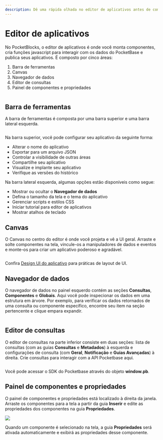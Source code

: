 ```yaml
---
description: Dê uma rápida olhada no editor de aplicativos antes de começar
---
```


# Editor de aplicativos

No PocketBlocks, o editor de aplicativos é onde você monta componentes, cria funções javascript para interagir com os dados do PocketBase e publica seus aplicativos. É composto por cinco áreas:

1. Barra de ferramentas
2. Canvas
3. Navegador de dados
4. Editor de consultas
5. Painel de componentes e propriedades

<figure><img src="../.gitbook/assets/build-apps/app-editor/01.png" alt=""><figcaption></figcaption></figure>

## Barra de ferramentas

A barra de ferramentas é composta por uma barra superior e uma barra lateral esquerda.

<figure><img src="../.gitbook/assets/build-apps/app-editor/01.png" alt=""><figcaption></figcaption></figure>

Na barra superior, você pode configurar seu aplicativo da seguinte forma:

- Alterar o nome do aplicativo
- Exportar para um arquivo JSON
- Controlar a visibilidade de outras áreas
- Compartilhe seu aplicativo
- Visualize e implante seu aplicativo
- Verifique as versões do histórico

Na barra lateral esquerda, algumas opções estão disponíveis como segue:

- Mostrar ou ocultar o **Navegador de dados**
- Defina o tamanho da tela e o tema do aplicativo
- Gerenciar scripts e estilos CSS
- Iniciar tutorial para editor de aplicativos
- Mostrar atalhos de teclado

## Canvas

O Canvas no centro do editor é onde você projeta e vê a UI geral. Arraste e solte componentes na tela, vincule-os a manipuladores de dados e eventos e monte-os para criar um aplicativo poderoso e agradável.

<figure><img src="../.gitbook/assets/build-apps/app-editor/03.gif" alt=""><figcaption></figcaption></figure>

Confira [Design UI do aplicativo](./design-app-ui) para práticas de layout de UI.

## Navegador de dados

O navegador de dados no painel esquerdo contém as seções **Consultas**, **Componentes** e **Globais**. Aqui você pode inspecionar os dados em uma estrutura em árvore. Por exemplo, para verificar os dados retornados de uma consulta ou componente específico, encontre seu item na seção pertencente e clique em<img src="../.gitbook/assets/build-apps/app-editor/04.png" alt="" data-size="line">para expandir.

<figure><img src="../.gitbook/assets/build-apps/app-editor/05.gif" alt=""><figcaption></figcaption></figure>

## Editor de consultas

O editor de consultas na parte inferior consiste em duas seções: lista de consultas (com as guias **Consultas** e **Metadados**) à esquerda e configurações de consulta (com **Geral**, **Notificação** e **Guias Avançadas**) à direita. Crie consultas para interagir com a API Pocketbase aqui.

<figure><img src="../.gitbook/assets/build-apps/app-editor/06.png" alt=""><figcaption></figcaption></figure>

Você pode acessar o SDK do Pocketbase através do objeto **window.pb**.

## Painel de componentes e propriedades

O painel de componentes e propriedades está localizado à direita da janela. Arraste os componentes para a tela a partir da guia **Inserir** e edite as propriedades dos componentes na guia **Propriedades**.

<img src="../.gitbook/assets/build-apps/app-editor/07.png" alt="" data-size="original">![](../.gitbook/assets/build-apps/app-editor/08.png)

Quando um componente é selecionado na tela, a guia **Propriedades** será ativada automaticamente e exibirá as propriedades desse componente.
